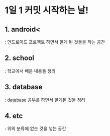 # 1일 1 커밋 시작하는 날!


## 1. android< 
  : 안드로이드 프로젝트 하면서 알게 된 것들을 적는 공간
## 2. school
  : 학교에서 배운 내용들 정리
## 3. database 
  : database 공부를 하면서 알게된 것들 정리
## 4. etc
  : 위의 분류에 없는 것을 넣는 공간
